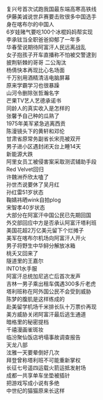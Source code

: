 复兴号首次试跑我国最东端高寒高铁线  
伊藤美诚说世乒赛要击败很多中国选手  
身在喀布尔的中国人  
6岁娃赌气要吃100个冰棍妈妈帮实现  
李承铉当全职爸爸抑郁了一年多  
华春莹说期待阿富汗人民远离战乱  
女子抱孩子开车直播称不怕被交警逮到  
披荆斩棘的哥哥 二公淘汰  
杨倩快本再现比心名场面  
千万别用酒精清洁电脑屏幕  
原来学霸学习也很暴躁  
山河令删除张哲瀚名字  
芒果TV艺人艺德承诺书  
同龄人的真实收入是怎样的  
张馨予自己种的瓜熟了  
1975年美军紧急逃离西贡  
陈漫镜头下的黄轩和邓伦  
甘肃省原常务副省长宋亮被双开  
男子进小区遇封闭天台上睡14天  
新能源大跌  
阿里女员工被侵害案采取测谎辅助手段  
Red Velvet回归  
许魏洲乔欣太嗑了  
孙世杰说要休了吴月红  
孙红雷51岁状态  
鞠婧祎晒wink自拍plog  
宋智孝40岁状态  
大部分在阿富汗中国公民已先期回国  
外交部回应中方是否承认阿富汗塔利班  
美国花超2万亿美元留下个烂摊子  
美军在喀布尔机场向阿富汗人开火  
男子将野生中华鲟分解放冰箱  
桃夭又回来了  
隧道里的王嘉尔  
INTO1水手服  
阿富汗总统加尼逃亡后首次发声  
吉林一男子乘出租车偶遇300多斤老虎  
塔利班称在阿外国公民不会受到威胁  
陈梦的腹肌是这样练成的  
赴美留学机场千米排长队十万票价再现  
美方威胁关闭阿富汗最后逃生通道  
暗格里的秘密提档  
千禧漫画雀斑妆  
临汾聚仙饭店坍塌事故调查报告  
天龙八部  
泫雅一天要晕倒好几次  
拜登曾称塔利班不可能重新掌权  
长征七号遥四运载火箭运抵发射场  
成都一共享单车坐垫被插针  
把游戏写成小说有多绝  
中世纪的猫猫原来长这样  
